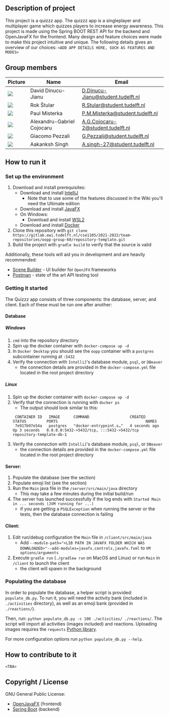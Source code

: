 ## Description of project
This project is a quizzz app. The quizzz app is a singleplayer and multiplayer game which quizzes players to increase energy awareness. This project is made using the Spring BOOT REST API for the backend and OpenJavaFX for the frontend. Many design and feature choices were made to make this project intuitive and unique. The following details gives an overview of our choices:
`<ADD APP DETAILS HERE, SUCH AS FEATURES AND MODES>`

## Group members

| Picture                                                                               | Name                       | Email                             |
| --------------------------------------------------------------------------------------------- | -------------------------- | --------------------------------- |
| ![](https://avatars.githubusercontent.com/u/34619913?v=4&size=50)                             | David Dinucu-Jianu         | D.Dinucu-Jianu@student.tudelft.nl |
| ![](https://en.gravatar.com/userimage/215919617/deb21f77ed0ec5c42d75b0dae551b912.png?size=50) | Rok Štular                 | R.Stular@student.tudelft.nl       |
| ![](https://avatars.githubusercontent.com/u/45182027?v=4&size=50)                             | Paul Misterka              | P.M.Misterka@student.tudelft.nl   |
| ![](https://secure.gravatar.com/avatar/065ab34531af46f9d554ea8c2067a07d?s=50&d=identicon)     | Alexandru-Gabriel Cojocaru | A.G.Cojocaru-2@student.tudelft.nl |
| ![](https://avatars.githubusercontent.com/u/99262358?size=50)                                 | Giacomo Pezzali            | G.Pezzali@student.tudelft.nl      |
| ![](https://secure.gravatar.com/avatar/fabe2c215ecceecd352547f2c5fbbef7?s=50&d=identicon)     | Aakanksh Singh             | A.singh-27@student.tudelft.nl     |

<!-- Instructions (remove once assignment has been completed -->
<!-- - Add (only!) your own name to the table above (use Markdown formatting) -->
<!-- - Mention your *student* email address -->
<!-- - Preferably add a recognizable photo, otherwise add your GitLab photo -->
<!-- - (please make sure the photos have the same size) -->

## How to run it
### Set up the environment

1. Download and install prerequisites:
    * Download and install [IntelliJ](https://www.jetbrains.com/idea/)
        * Note that to use some of the features discussed in the Wiki you'll need the Ultimate edition
    * Download and install [JavaFX](https://gluonhq.com/products/javafx/)
    * On Windows:
        * Download and install [WSL2](https://docs.microsoft.com/en-us/windows/wsl/install)
    * Download and install [Docker](https://docs.docker.com/get-docker/)
2. Clone this repository with `git clone https://gitlab.ewi.tudelft.nl/cse1105/2021-2022/team-repositories/oopp-group-60/repository-template.git`
3. Build the project with `gradle build` to verify that the source is valid

Additionally, these tools will aid you in development and are heavily recommended:
- [Scene Builder](https://gluonhq.com/products/scene-builder/#download) - UI builder for `OpenJFX` frameworks
- [Postman](https://www.postman.com/downloads/) - state of the art API testing tool


### Getting it started

The Quizzz app consists of three components: the database, server, and client. Each of these must be run one after another:

#### Database

##### Windows

1. `cmd` into the repository directory
2. Spin up the docker container with `docker-compose up -d`
3. In `Docker Desktop` you should see the `oopp` container with a `postgres` subcontainer running at `:5432`
4. Verify the connection with `IntelliJ`'s database module, `psql`, or `DBeaver`
    * the connection details are provided in the `docker-compose.yml` file located in the root project directory

##### Linux

1. Spin up the docker container with `docker-compose up -d`
2. Verify that the connection is running with `docker ps`
   * The output should look similar to this:
   ```
    CONTAINER ID   IMAGE      COMMAND                  CREATED         STATUS         PORTS                                       NAMES
    7e917b97e54a   postgres   "docker-entrypoint.s…"   4 seconds ago   Up 3 seconds   0.0.0.0:5432->5432/tcp, :::5432->5432/tcp   repository-template-db-1
    ```
3. Verify the connection with `IntelliJ`'s database module, `psql`, or `DBeaver`
   * the connection details are provided in the `docker-compose.yml` file located in the root project directory

#### Server:

1. Populate the database (see the section)
2. Populate emoji list (see the section)
3. Run the `Main` java file in the `/server/src/main/java` directory
   * This may take a few minutes during the initial build/run
4. The server has launched successfully if the log ends with `Started Main in ... seconds (JVM running for ...)`
    * if you are getting a `PSQLException` when running the server or the tests, then the database connection is failing

#### Client:

1. Edit run/debug configuration the `Main` file in `/client/src/main/java`
    * Add `--module-path="<LIB PATH IN JAVAFX FOLDER WHICH WAS DOWNLOADED>"--add-modules=javafx.controls,javafx.fxml` to `VM options/arguments`
2. Execute `gradle run` (`./gradlew run` on MacOS and Linux) or run `Main` in `/client` to launch the client 
   * the client will spawn in the background

### Populating the database

In order to populate the database, a helper script is provided: `populate_db.py`. To run it, you will need the activity bank (included in `./activities` directory), as well as an emoji bank (provided in `./reactions/`).

Then, run: `python populate_db.py -c 100 ./activities/ ./reactions/`. The script will import all activities (images included) and reactions. Uploading images requires the `requests` [Python library](https://docs.python-requests.org/en/latest/).

For more configuration options run `python populate_db.py --help`.

## How to contribute to it
`<TBA>`

## Copyright / License
GNU General Public License:
* [OpenJavaFX](https://github.com/openjdk/jfx) (frontend)
* [Spring Boot](https://github.com/spring-projects/spring-boot) (backend)

